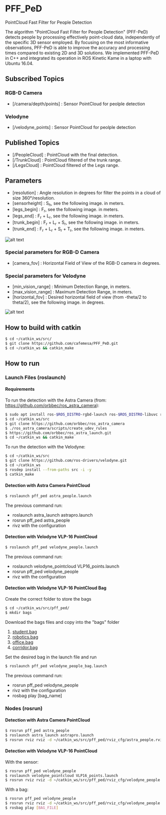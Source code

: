 # PFF_PeD
PointCloud Fast Filter for People Detection

The algorithm "PointCloud Fast Filter for People Detection" (PFF-PeD) detects people by processing effectively point-cloud data, independently of the specific 3D sensor employed. By focusing on the most informative observations, PFF-PeD is able to improve the accuracy and processing times compared to existing 2D and 3D solutions. We implemented PFF-PeD in C++ and integrated its operation in ROS Kinetic Kame in a laptop with Ubuntu 16.04.

## Subscribed Topics

### RGB-D Camera

* [/camera/depth/points] : Sensor PointCloud for peolple detection

### Velodyne

* [/velodyne_points] :  Sensor PointCloud for peolple detection



## Published Topics

* [/PeopleCloud] :  PointCloud with the final detection.
* [/TrunkCloud] :  PointCloud filtered of the trunk range.
* [/LegsCloud] :  PointCloud filtered of the Legs range.



## Parameters

* [resolution] :  Angle resolution in degrees for filter the points in a cloud of size 360°/resolution.
* [sensorheight] :  S<sub>h</sub>, see the following image. in meters.
* [legs_begin] :  F<sub>r</sub>, see the following image. in meters.
* [legs_end] :  F<sub>r</sub> + L<sub>r</sub>, see the following image. in meters.
* [trunk_begin] :  F<sub>r</sub> + L<sub>r</sub> + S<sub>r</sub>, see the following image. in meters.
* [trunk_end] :  F<sub>r</sub> + L<sub>r</sub> + S<sub>r</sub> + T<sub>r</sub>, see the following image. in meters.


![alt text](https://drive.google.com/uc?export=view&id=1TZIoPp-C2Put52MMIJFfRcFap0CeOHIg)

### Special parameters for RGB-D Camera

* [camera_fov] :  Horizontal Field of View of the RGB-D camera in degrees.

### Special parameters for Velodyne

* [min_vision_range] :  Minimum Detection Range, in meters.
* [max_vision_range] :  Maximum Detection Range, in meters.
* [horizontal_fov] :  Desired horizontal field of view (from -theta/2 to theta/2), see the following image. in degrees.

![alt text](https://drive.google.com/uc?export=view&id=1489zOF8vgnzcyRe783N9ieJLoMB6DqZj)


## How to build with catkin
```sh
$ cd ~/catkin_ws/src/
$ git clone https://github.com/cafemesa/PFF_PeD.git
$ cd ~/catkin_ws && catkin_make
```

## How to run

### Launch Files (roslaunch)

#### Requirements

To run the detection with the Astra Camera (from: https://github.com/orbbec/ros_astra_camera):

```sh
$ sudo apt install ros-$ROS_DISTRO-rgbd-launch ros-$ROS_DISTRO-libuvc ros-$ROS_DISTRO-libuvc-camera ros-$ROS_DISTRO-libuvc-ros
$ cd ~/catkin_ws/src
$ git clone https://github.com/orbbec/ros_astra_camera
$ ./ros_astra_camera/scripts/create_udev_rules
$ https://github.com/orbbec/ros_astra_launch.git
$ cd ~/catkin_ws && catkin_make
```

To run the detection with the Velodyne:

```sh
$ cd ~/catkin_ws/src
$ git clone https://github.com/ros-drivers/velodyne.git
$ cd ~/catkin_ws
$ rosdep install --from-paths src -i -y
$ catkin_make
```

#### Detection with Astra Camera PointCloud

```sh
$ roslaunch pff_ped astra_people.launch 
```

The previous command run:
* roslaunch astra_launch astrapro.launch
* rosrun pff_ped astra_people
* rivz with the configuration

#### Detection with Velodyne VLP-16 PointCloud

```sh
$ roslaunch pff_ped velodyne_people.launch 
```

The previous command run:
* roslaunch velodyne_pointcloud VLP16_points.launch
* rosrun pff_ped velodyne_people
* rivz with the configuration

#### Detection with Velodyne VLP-16 PointCloud Bag

Create the correct folder to store the bags
```sh
$ cd ~/catkin_ws/src/pff_ped/
$ mkdir bags
```
Download the bags files and copy into the "bags" folder

1. [student.bag](https://drive.google.com/file/d/1OD5GOuFTOBBUm99sQhbYipx3AwcPNw6S/view?usp=sharing)
2. [robotics.bag](https://drive.google.com/file/d/1N78rw1e5l_4-6CD6tOxYE53V-_9LU6gh/view?usp=sharing)
3. [office.bag](https://drive.google.com/file/d/10xV6P-xX4-N_lJB54QQaNSm-nbiK8bVS/view?usp=sharing)
4. [corridor.bag](https://drive.google.com/file/d/1BC3z_WJyiTMrO-u8sMz0bYei-BttHsG_/view?usp=sharing)

Set the desired bag in the launch file and run

```sh
$ roslaunch pff_ped velodyne_people_bag.launch 
```

The previous command run:
* rosrun pff_ped velodyne_people
* rivz with the configuration
* rosbag play [bag_name]

### Nodes (rosrun)

#### Detection with Astra Camera PointCloud

```sh
$ rosrun pff_ped astra_people
$ roslaunch astra_launch astrapro.launch
$ rosrun rviz rviz -d ~/catkin_ws/src/pff_ped/rviz_cfg/astra_people.rviz
```

#### Detection with Velodyne VLP-16 PointCloud

With the sensor:

```sh
$ rosrun pff_ped velodyne_people
$ roslaunch velodyne_pointcloud VLP16_points.launch
$ rosrun rviz rviz -d ~/catkin_ws/src/pff_ped/rviz_cfg/velodyne_people.rviz
```

With a bag:

```sh
$ rosrun pff_ped velodyne_people
$ rosrun rviz rviz -d ~/catkin_ws/src/pff_ped/rviz_cfg/velodyne_people.rviz
$ rosbag play [BAG_FILE]
```
